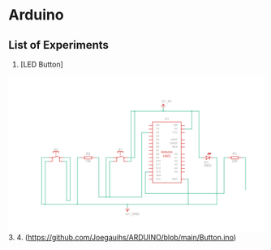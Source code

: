 
# Arduino

## List of Experiments

1. [LED Button]

![img](https://github.com/Joegauihs/ARDUINO/blob/main/img/led%20button.png)
3. 
4. (https://github.com/Joegauihs/ARDUINO/blob/main/Button.ino)
